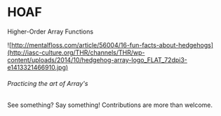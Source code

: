 # HOAF
Higher-Order Array Functions

![http://mentalfloss.com/article/56004/16-fun-facts-about-hedgehogs](http://iasc-culture.org/THR/channels/THR/wp-content/uploads/2014/10/hedgehog-array-logo_FLAT_72dpi3-e1413321466910.jpg)

###### Practicing the art of Array's

See something? Say something! Contributions are more than welcome.

